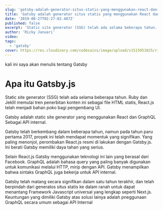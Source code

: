 ```yaml
---
slug: 'gatsby-adalah-generator-situs-statis-yang-menggunakan-react-dan-graph-ql'
title: 'Gatsby adalah generator situs statis yang menggunakan React dan GraphQL'
date: '2019-08-27T02:27:02.487Z'
published: false
excerpt: 'Static site generator (SSG) telah ada selama beberapa tahun. Ruby dan JeklII memulai tren penerbitan konten ini sebagai file HTML statis, React.js telah menjadi bahan poko bagi pengembang UI.'
author: 'Ricky Januari'
video:
tags:
  - 'gatsby'
cover: https://res.cloudinary.com/codesains/image/upload/v1515951025/rickyjanuari.com/GatsbyJS.png.png
---
```


kali ini saya akan menulis tentang Gatsby

# Apa itu Gatsby.js
Static site generator (SSG) telah ada selama beberapa tahun. Ruby dan JeklII memulai tren penerbitan konten ini sebagai file HTML statis, React.js telah menjadi bahan poko bagi pengembang UI.

Gatsby adalah static site generator yang menggunakan React dan GraphQL Sebagai API internal.

Gatsby telah berkembang dalam beberapa tahun, namun pada tahun paru pertama 2017, proyek ini telah mendapat momentuk yang signifikan. Yang paling menonjol, perombakan React.js resmi di lakukan dengan Gatsby.js. Ini berati Gatsby memiliki daya tahan yang serius.

Selain React.js Gatsby menggunakan teknologi ini lain yang berasal dari Facebook. GraphQL adalah bahasa query yang paling banyak digunakan untuk komunikasi melalui HTTP, mirip dengan API. Gatsby menampilkan bahwa sintaks GraphQL juga bekerja untuk API internal.

Gatsby telah matang secara signifikan dalam satu tahun terakhir, dan telah berpindah dari generatos situs statis ke dalam ranah untuk dapat menantang Framework Javascript universal yang lengkap seperti Next.js. Keuntungan yang dimiliki Gatsby atas solusi lainya adalah pneggunaan GraphQL secara umum sebagai API Internal